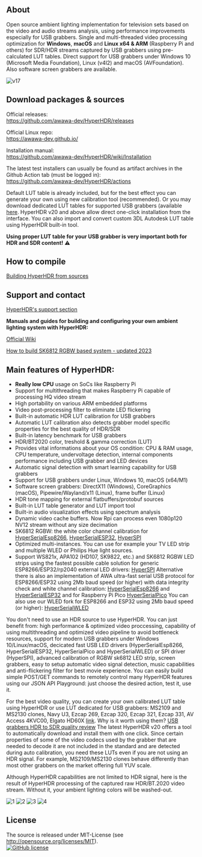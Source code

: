 ## About 

Open source ambient lighting implementation for television sets based on the video and audio streams analysis, using performance improvements especially for USB grabbers. Single and multi-threaded video processing optimization for **Windows**, **macOS** and **Linux x64 & ARM** (Raspberry Pi and others) for SDR/HDR streams captured by USB grabbers using pre-calculated LUT tables. Direct support for USB grabbers under Windows 10 (Microsoft Media Foundation), Linux (v4l2) and macOS (AVFoundation). Also software screen grabbers are available.  
  
![v17](https://user-images.githubusercontent.com/69086569/131157173-cae41f0e-d5c3-413c-ba6b-041e8bfc0017.png)
  
## Download packages & sources

Official releases:  
https://github.com/awawa-dev/HyperHDR/releases

Official Linux repo:    
https://awawa-dev.github.io/

Installation manual:  
https://github.com/awawa-dev/HyperHDR/wiki/Installation

The latest test installers can usually be found as artifact archives in the Github Action tab (must be logged in):  
https://github.com/awawa-dev/HyperHDR/actions

Default LUT table is already included, but for the best effect you can generate your own using new calibration tool (recommended). Or you may download dedicated LUT tables for supported USB grabbers (available [here](https://www.hyperhdr.eu/2022/04/usb-grabbers-hdr-to-sdr-quality-test.html#chapter4). HyperHDR v20 and above allow direct one-click installation from the interface. You can also import and convert custom 3DL Autodesk LUT table using HyperHDR built-in tool. 

**Using proper LUT table for your USB grabber is very important both for HDR and SDR content!** :warning: 

## How to compile

[Building HyperHDR from sources](https://github.com/awawa-dev/HyperHDR/wiki/Compiling-HyperHDR)
  
## Support and contact

[HyperHDR's support section](https://github.com/awawa-dev/HyperHDR/discussions)
  
**Manuals and guides for building and configuring your own ambient lighting system with HyperHDR:**

[Official Wiki](https://github.com/awawa-dev/HyperHDR/wiki)  
  
[How to build SK6812 RGBW based system - updated 2023](https://www.hyperhdr.eu/2023/02/ultimate-guide-on-how-to-build-led.html)
  
## Main features of HyperHDR:

* **Really low CPU** usage on SoCs like Raspberry Pi
* Support for multithreading that makes Raspberry Pi capable of processing HQ video stream
* High portability on various ARM embedded platforms
* Video post-processing filter to eliminate LED flickering
* Built-in automatic HDR LUT calibration for USB grabbers
* Automatic LUT calibration also detects grabber model specific properties for the best quality of HDR/SDR
* Built-in latency benchmark for USB grabbers
* HDR/BT2020 color, treshold & gamma correction (LUT)
* Provides vital informations about your OS condition: CPU & RAM usage, CPU temperature, undervoltage detection, internal components performance including USB grabber and LED devices
* Automatic signal detection with smart learning capability for USB grabbers
* Support for USB grabbers under Linux, Windows 10, macOS (x64/M1)
* Software screen grabbers: DirectX11 (Windows), CoreGraphics (macOS), Pipewire/Wayland/x11 (Linux), frame buffer (Linux)
* HDR tone mapping for external flatbuffers/protobuf sources
* Built-in LUT table generator and LUT import tool
* Built-in audio visualization effects using spectrum analysis
* Dynamic video cache buffers. Now Rpi can process even 1080p120 NV12 stream without any size decimation
* SK6812 RGBW: the white color channel calibration for [HyperSerialEsp8266](https://github.com/awawa-dev/HyperSerialEsp8266), [HyperSerialESP32](https://github.com/awawa-dev/HyperSerialESP32), [HyperSPI](https://github.com/awawa-dev/HyperSPI)
* Optimized multi-instances. You can use for example your TV LED strip and multiple WLED or Philips Hue light sources.
* Support WS821x, APA102 (HD107, SK9822, etc.) and SK6812 RGBW LED strips using the fastest possible cable solution for generic ESP8266/ESP32/rp2040 external LED drivers: [HyperSPI](https://github.com/awawa-dev/HyperSPI) Alternative there is also an implementation of AWA ultra-fast serial USB protocol for ESP8266/ESP32 using 2Mb baud speed (or higher) with data integrity check and white channel calibration: [HyperSerialEsp8266](https://github.com/awawa-dev/HyperSerialEsp8266) and [HyperSerialESP32](https://github.com/awawa-dev/HyperSerialESP32) and for Raspberry Pi Pico [HyperSerialPico](https://github.com/awawa-dev/HyperSerialPico) You can also use our WLED fork for ESP8266 and ESP32 using 2Mb baud speed (or higher): [HyperSerialWLED](https://github.com/awawa-dev/HyperSerialWLED)

You don't need to use an HDR source to use HyperHDR. You can just benefit from: high performance & optimized video proccessing, capability of using multithreading and optimized video pipeline to avoid bottleneck resources, support for modern USB grabbers under Windows 10/Linux/macOS, decicated fast USB LED drivers (HyperSerialEsp8266, HyperSerialESP32, HyperSerialPico and HyperSerialWLED) or SPI driver (HyperSPI), advanced calibration of RGBW sk6812 LED strip, screen grabbers, easy to setup automatic video signal detection, music capabilities and anti-flickering filter for best movie experience. You can easily build simple POST/GET commands to remotely control many HyperHDR features using our JSON API Playground: just choose the desired action, test it, use it.

For the best video quality, you can create your own calibrated LUT table using HyperHDR or use LUT dedicated for USB grabbers: MS2109 and MS2130 clones, Navy U3, Ezcap 269, Ezcap 320, Ezcap 321, Ezcap 331, AV Access 4KVC00, Elgato HD60X [link](https://www.hyperhdr.eu/2022/04/usb-grabbers-hdr-to-sdr-quality-test.html#chapter4). Why is it worth using them? [USB grabbers HDR to SDR quality review](https://www.hyperhdr.eu/2022/04/usb-grabbers-hdr-to-sdr-quality-test.html) The latest HyperHDR v20 offers a tool to automatically download and install them with one click. Since certain properties of some of the video codecs used by the grabber that are needed to decode it are not included in the standard and are detected during auto calibration, you need these LUTs even if you are not using an HDR signal. For example, MS2109/MS2130 clones behave differently than most other grabbers on the market offering full YUV scale.

Although HyperHDR capabilities are not limited to HDR signal, here is the result of HyperHDR processing of the captured raw HDR/BT.2020 video stream. Without it, your ambient lighting colors will be washed-out.  

![1](https://github.com/awawa-dev/HyperHDR/assets/69086569/783b56e0-86f3-458b-a441-91ebdfff6756)
![2](https://github.com/awawa-dev/HyperHDR/assets/69086569/49d43111-950b-428f-91d3-ac0cc1e3274b)
![3](https://github.com/awawa-dev/HyperHDR/assets/69086569/3e8dbc4f-844a-411c-87cf-f7c8ed9155e9)
![4](https://github.com/awawa-dev/HyperHDR/assets/69086569/4077c05d-4c02-47eb-8d64-a334064403b3)

## License
  
The source is released under MIT-License (see http://opensource.org/licenses/MIT).  
[![GitHub license](https://img.shields.io/badge/License-MIT-yellow.svg)](https://raw.githubusercontent.com/awawa-dev/HyperHDR/master/LICENSE)

